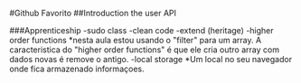 #Github Favorito
##Introduction the user API

###Apprenticeship 
-sudo class
-clean code
-extend (heritage)
-higher order functions
*nesta aula estou usando o "filter" para um array.
A caracteristica do "higher order functions" é que ele cria outro array com dados novas é remove o antigo.
-local storage
*Um local no seu navegador onde fica armazenado informaçoes.